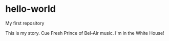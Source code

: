 # hello-world
My first repository

This is my story. Cue Fresh Prince of Bel-Air music. I'm in the White House!  
